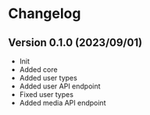 # Changelog

## Version 0.1.0 (2023/09/01)

- Init
- Added core
- Added user types
- Added user API endpoint
- Fixed user types
- Added media API endpoint
